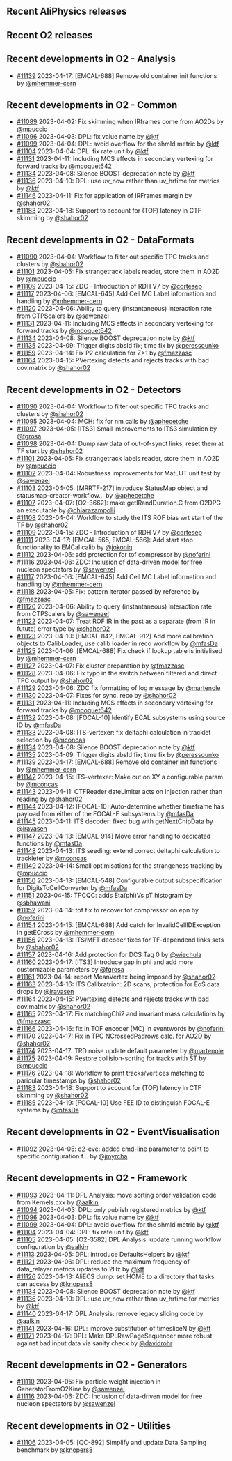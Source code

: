 ## Recent AliPhysics releases
## Recent O2 releases
## Recent developments in O2 - Analysis
- [\#11139](https://github.com/AliceO2Group/AliceO2/pull/11139) 2023-04-17: [EMCAL-688] Remove old container init functions by [@mhemmer-cern](https://github.com/mhemmer-cern)
## Recent developments in O2 - Common
- [\#11089](https://github.com/AliceO2Group/AliceO2/pull/11089) 2023-04-02: Fix skimming when IRframes come from AO2Ds by [@mpuccio](https://github.com/mpuccio)
- [\#11096](https://github.com/AliceO2Group/AliceO2/pull/11096) 2023-04-03: DPL: fix value name by [@ktf](https://github.com/ktf)
- [\#11099](https://github.com/AliceO2Group/AliceO2/pull/11099) 2023-04-04: DPL: avoid overflow for the shmId metric by [@ktf](https://github.com/ktf)
- [\#11104](https://github.com/AliceO2Group/AliceO2/pull/11104) 2023-04-04: DPL: fix rate unit by [@ktf](https://github.com/ktf)
- [\#11131](https://github.com/AliceO2Group/AliceO2/pull/11131) 2023-04-11: Including MCS effects in secondary vertexing for forward tracks by [@mcoquet642](https://github.com/mcoquet642)
- [\#11134](https://github.com/AliceO2Group/AliceO2/pull/11134) 2023-04-08: Silence BOOST deprecation note by [@ktf](https://github.com/ktf)
- [\#11136](https://github.com/AliceO2Group/AliceO2/pull/11136) 2023-04-10: DPL: use uv_now rather than uv_hrtime for metrics by [@ktf](https://github.com/ktf)
- [\#11146](https://github.com/AliceO2Group/AliceO2/pull/11146) 2023-04-11: Fix for application of IRFrames margin by [@shahor02](https://github.com/shahor02)
- [\#11183](https://github.com/AliceO2Group/AliceO2/pull/11183) 2023-04-18: Support to account for (TOF) latency in CTF skimming by [@shahor02](https://github.com/shahor02)
## Recent developments in O2 - DataFormats
- [\#11090](https://github.com/AliceO2Group/AliceO2/pull/11090) 2023-04-04: Workflow to filter out specific TPC tracks and clusters by [@shahor02](https://github.com/shahor02)
- [\#11101](https://github.com/AliceO2Group/AliceO2/pull/11101) 2023-04-05: Fix strangetrack labels reader, store them in AO2D by [@mpuccio](https://github.com/mpuccio)
- [\#11109](https://github.com/AliceO2Group/AliceO2/pull/11109) 2023-04-15: ZDC - Introduction of RDH V7 by [@cortesep](https://github.com/cortesep)
- [\#11117](https://github.com/AliceO2Group/AliceO2/pull/11117) 2023-04-06: [EMCAL-645] Add Cell MC Label information and handling by [@mhemmer-cern](https://github.com/mhemmer-cern)
- [\#11120](https://github.com/AliceO2Group/AliceO2/pull/11120) 2023-04-06: Ability to query (instantaneous) interaction rate from CTPScalers by [@sawenzel](https://github.com/sawenzel)
- [\#11131](https://github.com/AliceO2Group/AliceO2/pull/11131) 2023-04-11: Including MCS effects in secondary vertexing for forward tracks by [@mcoquet642](https://github.com/mcoquet642)
- [\#11134](https://github.com/AliceO2Group/AliceO2/pull/11134) 2023-04-08: Silence BOOST deprecation note by [@ktf](https://github.com/ktf)
- [\#11135](https://github.com/AliceO2Group/AliceO2/pull/11135) 2023-04-09: Trigger digits absId fix; time fix by [@peressounko](https://github.com/peressounko)
- [\#11159](https://github.com/AliceO2Group/AliceO2/pull/11159) 2023-04-14: Fix P2 calculation for Z>1 by [@fmazzasc](https://github.com/fmazzasc)
- [\#11164](https://github.com/AliceO2Group/AliceO2/pull/11164) 2023-04-15: PVertexing detects and rejects tracks with bad cov.matrix by [@shahor02](https://github.com/shahor02)
## Recent developments in O2 - Detectors
- [\#11090](https://github.com/AliceO2Group/AliceO2/pull/11090) 2023-04-04: Workflow to filter out specific TPC tracks and clusters by [@shahor02](https://github.com/shahor02)
- [\#11095](https://github.com/AliceO2Group/AliceO2/pull/11095) 2023-04-04: MCH: fix for nm calls by [@aphecetche](https://github.com/aphecetche)
- [\#11097](https://github.com/AliceO2Group/AliceO2/pull/11097) 2023-04-05: [ITS3] Small improvements to ITS3 simulation by [@fgrosa](https://github.com/fgrosa)
- [\#11098](https://github.com/AliceO2Group/AliceO2/pull/11098) 2023-04-04: Dump raw data of out-of-synct links, reset them at TF start by [@shahor02](https://github.com/shahor02)
- [\#11101](https://github.com/AliceO2Group/AliceO2/pull/11101) 2023-04-05: Fix strangetrack labels reader, store them in AO2D by [@mpuccio](https://github.com/mpuccio)
- [\#11102](https://github.com/AliceO2Group/AliceO2/pull/11102) 2023-04-04: Robustness improvements for MatLUT unit test by [@sawenzel](https://github.com/sawenzel)
- [\#11103](https://github.com/AliceO2Group/AliceO2/pull/11103) 2023-04-05: [MRRTF-217] introduce StatusMap object and statusmap-creator-workflow… by [@aphecetche](https://github.com/aphecetche)
- [\#11107](https://github.com/AliceO2Group/AliceO2/pull/11107) 2023-04-07: [O2-3662]: make getIRandDuration.C from O2DPG an executable by [@chiarazampolli](https://github.com/chiarazampolli)
- [\#11108](https://github.com/AliceO2Group/AliceO2/pull/11108) 2023-04-04: Workflow to study the ITS ROF bias wrt start of the TF by [@shahor02](https://github.com/shahor02)
- [\#11109](https://github.com/AliceO2Group/AliceO2/pull/11109) 2023-04-15: ZDC - Introduction of RDH V7 by [@cortesep](https://github.com/cortesep)
- [\#11111](https://github.com/AliceO2Group/AliceO2/pull/11111) 2023-04-17: [EMCAL-565, EMCAL-566]: Add start stop functionality to EMCal calib by [@jokonig](https://github.com/jokonig)
- [\#11112](https://github.com/AliceO2Group/AliceO2/pull/11112) 2023-04-06: add protection for tof compressor by [@noferini](https://github.com/noferini)
- [\#11116](https://github.com/AliceO2Group/AliceO2/pull/11116) 2023-04-06: ZDC: Inclusion of data-driven model for free nucleon spectators by [@sawenzel](https://github.com/sawenzel)
- [\#11117](https://github.com/AliceO2Group/AliceO2/pull/11117) 2023-04-06: [EMCAL-645] Add Cell MC Label information and handling by [@mhemmer-cern](https://github.com/mhemmer-cern)
- [\#11118](https://github.com/AliceO2Group/AliceO2/pull/11118) 2023-04-05: Fix: pattern iterator passed by reference by [@fmazzasc](https://github.com/fmazzasc)
- [\#11120](https://github.com/AliceO2Group/AliceO2/pull/11120) 2023-04-06: Ability to query (instantaneous) interaction rate from CTPScalers by [@sawenzel](https://github.com/sawenzel)
- [\#11122](https://github.com/AliceO2Group/AliceO2/pull/11122) 2023-04-07: Treat ROF IR in the past as a separate (from IR in futute) error type by [@shahor02](https://github.com/shahor02)
- [\#11123](https://github.com/AliceO2Group/AliceO2/pull/11123) 2023-04-10: [EMCAL-842, EMCAL-912] Add more calibration objects to CalibLoader, use calib loader in reco workflow by [@mfasDa](https://github.com/mfasDa)
- [\#11125](https://github.com/AliceO2Group/AliceO2/pull/11125) 2023-04-06: [EMCAL-688] Fix check if lookup table is initialised by [@mhemmer-cern](https://github.com/mhemmer-cern)
- [\#11127](https://github.com/AliceO2Group/AliceO2/pull/11127) 2023-04-07: Fix cluster preparation by [@fmazzasc](https://github.com/fmazzasc)
- [\#11128](https://github.com/AliceO2Group/AliceO2/pull/11128) 2023-04-06: Fix typo in the switch between filtered and direct TPC output by [@shahor02](https://github.com/shahor02)
- [\#11129](https://github.com/AliceO2Group/AliceO2/pull/11129) 2023-04-06: ZDC fix formatting of log message by [@martenole](https://github.com/martenole)
- [\#11130](https://github.com/AliceO2Group/AliceO2/pull/11130) 2023-04-07: Fixes for sync. reco by [@shahor02](https://github.com/shahor02)
- [\#11131](https://github.com/AliceO2Group/AliceO2/pull/11131) 2023-04-11: Including MCS effects in secondary vertexing for forward tracks by [@mcoquet642](https://github.com/mcoquet642)
- [\#11132](https://github.com/AliceO2Group/AliceO2/pull/11132) 2023-04-08: [FOCAL-10] Identify ECAL subsystems using source ID by [@mfasDa](https://github.com/mfasDa)
- [\#11133](https://github.com/AliceO2Group/AliceO2/pull/11133) 2023-04-08: ITS-vertexer: fix deltaphi calculation in tracklet selection by [@mconcas](https://github.com/mconcas)
- [\#11134](https://github.com/AliceO2Group/AliceO2/pull/11134) 2023-04-08: Silence BOOST deprecation note by [@ktf](https://github.com/ktf)
- [\#11135](https://github.com/AliceO2Group/AliceO2/pull/11135) 2023-04-09: Trigger digits absId fix; time fix by [@peressounko](https://github.com/peressounko)
- [\#11139](https://github.com/AliceO2Group/AliceO2/pull/11139) 2023-04-17: [EMCAL-688] Remove old container init functions by [@mhemmer-cern](https://github.com/mhemmer-cern)
- [\#11142](https://github.com/AliceO2Group/AliceO2/pull/11142) 2023-04-15: ITS-vertexer: Make cut on XY a configurable param by [@mconcas](https://github.com/mconcas)
- [\#11143](https://github.com/AliceO2Group/AliceO2/pull/11143) 2023-04-11: CTFReader dateLimiter acts on injection rather than reading by [@shahor02](https://github.com/shahor02)
- [\#11144](https://github.com/AliceO2Group/AliceO2/pull/11144) 2023-04-12: [FOCAL-10] Auto-determine whether timeframe has payload from either of the FOCAL-E subsystems by [@mfasDa](https://github.com/mfasDa)
- [\#11145](https://github.com/AliceO2Group/AliceO2/pull/11145) 2023-04-11: ITS decoder: fixed bug with getNextChipData by [@iravasen](https://github.com/iravasen)
- [\#11147](https://github.com/AliceO2Group/AliceO2/pull/11147) 2023-04-13: [EMCAL-914] Move error handling to dedicated functions by [@mfasDa](https://github.com/mfasDa)
- [\#11148](https://github.com/AliceO2Group/AliceO2/pull/11148) 2023-04-13: ITS seeding: extend correct deltaphi calculation to trackleter by [@mconcas](https://github.com/mconcas)
- [\#11149](https://github.com/AliceO2Group/AliceO2/pull/11149) 2023-04-14: Small optimisations for the strangeness tracking by [@mpuccio](https://github.com/mpuccio)
- [\#11150](https://github.com/AliceO2Group/AliceO2/pull/11150) 2023-04-13: [EMCAL-548] Configurable output subspecification for DigitsToCellConverter by [@mfasDa](https://github.com/mfasDa)
- [\#11151](https://github.com/AliceO2Group/AliceO2/pull/11151) 2023-04-15: TPCQC: adds Eta(phi)Vs pT histogram by [@sbhawani](https://github.com/sbhawani)
- [\#11152](https://github.com/AliceO2Group/AliceO2/pull/11152) 2023-04-14: tof fix to recover tof compressor on epn by [@noferini](https://github.com/noferini)
- [\#11154](https://github.com/AliceO2Group/AliceO2/pull/11154) 2023-04-15: [EMCAL-688] Add catch for InvalidCellIDException in getECross by [@mhemmer-cern](https://github.com/mhemmer-cern)
- [\#11156](https://github.com/AliceO2Group/AliceO2/pull/11156) 2023-04-13: ITS/MFT decoder fixes for TF-dependend links sets by [@shahor02](https://github.com/shahor02)
- [\#11157](https://github.com/AliceO2Group/AliceO2/pull/11157) 2023-04-16: Add protection for DCS Tag 0 by [@wiechula](https://github.com/wiechula)
- [\#11160](https://github.com/AliceO2Group/AliceO2/pull/11160) 2023-04-17: [ITS3] Introduce gap in phi and add more customizable parameters by [@fgrosa](https://github.com/fgrosa)
- [\#11161](https://github.com/AliceO2Group/AliceO2/pull/11161) 2023-04-14: report MeanVertex being imposed by [@shahor02](https://github.com/shahor02)
- [\#11163](https://github.com/AliceO2Group/AliceO2/pull/11163) 2023-04-16: ITS Calibratrion: 2D scans, protection for EoS data drops by [@iravasen](https://github.com/iravasen)
- [\#11164](https://github.com/AliceO2Group/AliceO2/pull/11164) 2023-04-15: PVertexing detects and rejects tracks with bad cov.matrix by [@shahor02](https://github.com/shahor02)
- [\#11165](https://github.com/AliceO2Group/AliceO2/pull/11165) 2023-04-17: Fix matchingChi2 and invariant mass calculations by [@fmazzasc](https://github.com/fmazzasc)
- [\#11166](https://github.com/AliceO2Group/AliceO2/pull/11166) 2023-04-16: fix in TOF encoder (MC) in eventwords by [@noferini](https://github.com/noferini)
- [\#11170](https://github.com/AliceO2Group/AliceO2/pull/11170) 2023-04-17: Fix in TPC NCrossedPadrows calc. for AO2D by [@shahor02](https://github.com/shahor02)
- [\#11174](https://github.com/AliceO2Group/AliceO2/pull/11174) 2023-04-17: TRD noise update default parameter by [@martenole](https://github.com/martenole)
- [\#11175](https://github.com/AliceO2Group/AliceO2/pull/11175) 2023-04-19: Restore collision-sorting for tracks with ST by [@mpuccio](https://github.com/mpuccio)
- [\#11176](https://github.com/AliceO2Group/AliceO2/pull/11176) 2023-04-18: Workflow to print tracks/vertices matching to paricular timestamps by [@shahor02](https://github.com/shahor02)
- [\#11183](https://github.com/AliceO2Group/AliceO2/pull/11183) 2023-04-18: Support to account for (TOF) latency in CTF skimming by [@shahor02](https://github.com/shahor02)
- [\#11185](https://github.com/AliceO2Group/AliceO2/pull/11185) 2023-04-19: [FOCAL-10] Use FEE ID to distinguish FOCAL-E systems by [@mfasDa](https://github.com/mfasDa)
## Recent developments in O2 - EventVisualisation
- [\#11092](https://github.com/AliceO2Group/AliceO2/pull/11092) 2023-04-05: o2-eve: added cmd-line parameter to point to specific configuration f… by [@jmyrcha](https://github.com/jmyrcha)
## Recent developments in O2 - Framework
- [\#11093](https://github.com/AliceO2Group/AliceO2/pull/11093) 2023-04-11: DPL Analysis: move sorting order validation code from Kernels.cxx by [@aalkin](https://github.com/aalkin)
- [\#11094](https://github.com/AliceO2Group/AliceO2/pull/11094) 2023-04-03: DPL: only publish registered metrics by [@ktf](https://github.com/ktf)
- [\#11096](https://github.com/AliceO2Group/AliceO2/pull/11096) 2023-04-03: DPL: fix value name by [@ktf](https://github.com/ktf)
- [\#11099](https://github.com/AliceO2Group/AliceO2/pull/11099) 2023-04-04: DPL: avoid overflow for the shmId metric by [@ktf](https://github.com/ktf)
- [\#11104](https://github.com/AliceO2Group/AliceO2/pull/11104) 2023-04-04: DPL: fix rate unit by [@ktf](https://github.com/ktf)
- [\#11105](https://github.com/AliceO2Group/AliceO2/pull/11105) 2023-04-05: [O2-3582] DPL Analysis: update running workflow configuration by [@aalkin](https://github.com/aalkin)
- [\#11113](https://github.com/AliceO2Group/AliceO2/pull/11113) 2023-04-05: DPL: introduce DefaultsHelpers by [@ktf](https://github.com/ktf)
- [\#11121](https://github.com/AliceO2Group/AliceO2/pull/11121) 2023-04-06: DPL: reduce the maximum frequency of data_relayer metrics updates to 2Hz by [@ktf](https://github.com/ktf)
- [\#11126](https://github.com/AliceO2Group/AliceO2/pull/11126) 2023-04-13: AliECS dump: set HOME to a directory that tasks can access by [@knopers8](https://github.com/knopers8)
- [\#11134](https://github.com/AliceO2Group/AliceO2/pull/11134) 2023-04-08: Silence BOOST deprecation note by [@ktf](https://github.com/ktf)
- [\#11136](https://github.com/AliceO2Group/AliceO2/pull/11136) 2023-04-10: DPL: use uv_now rather than uv_hrtime for metrics by [@ktf](https://github.com/ktf)
- [\#11140](https://github.com/AliceO2Group/AliceO2/pull/11140) 2023-04-17: DPL Analysis: remove legacy slicing code by [@aalkin](https://github.com/aalkin)
- [\#11141](https://github.com/AliceO2Group/AliceO2/pull/11141) 2023-04-16: DPL: improve substitution of timesliceN by [@ktf](https://github.com/ktf)
- [\#11171](https://github.com/AliceO2Group/AliceO2/pull/11171) 2023-04-17: DPL: Make DPLRawPageSequencer more robust against bad input data via sanity check by [@davidrohr](https://github.com/davidrohr)
## Recent developments in O2 - Generators
- [\#11110](https://github.com/AliceO2Group/AliceO2/pull/11110) 2023-04-05: Fix particle weight injection in GeneratorFromO2Kine by [@sawenzel](https://github.com/sawenzel)
- [\#11116](https://github.com/AliceO2Group/AliceO2/pull/11116) 2023-04-06: ZDC: Inclusion of data-driven model for free nucleon spectators by [@sawenzel](https://github.com/sawenzel)
## Recent developments in O2 - Utilities
- [\#11106](https://github.com/AliceO2Group/AliceO2/pull/11106) 2023-04-05: [QC-892] Simplify and update Data Sampling benchmark by [@knopers8](https://github.com/knopers8)
